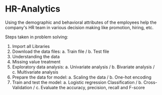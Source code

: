 # HR-Analytics
Using the demographic and behavioral attributes of the employees help the company's HR team in various decision making like promotion, hiring, etc.

Steps taken in problem solving:
1. Import all Libraries
2. Download the data files:
    a. Train file /
    b. Test file
3. Understanding the data
4. Missing value treatment
5. Exploratory data analysis:
    a. Univariate analysis /
    b. Bivariate analysis  /
    c. Multivariate analysis
6. Prepare the data for model:
    a. Scaling the data /
    b. One-hot encoding
7. Train and test the model:
    a. Logistic regression Classification /
    b. Cross-Validation /
    c. Evaluate the accuracy, precision, recall and F-score
